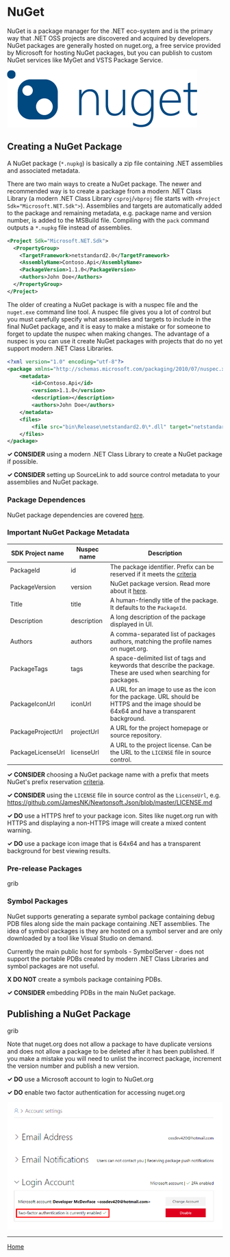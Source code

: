# NuGet

NuGet is a package manager for the .NET eco-system and is the primary way that .NET OSS projects are discovered and acquired by developers. NuGet packages are generally hosted on nuget.org, a free service provided by Microsoft for hosting NuGet packages, but you can publish to custom NuGet services like MyGet and VSTS Package Service.

![NuGet](./images/nuget-logo.png "NuGet")

## Creating a NuGet Package

A NuGet package (`*.nupkg`) is basically a zip file containing .NET assemblies and associated metadata.

There are two main ways to create a NuGet package. The newer and recommended way is to create a package from a modern .NET Class Library (a modern .NET Class Library `csproj`/`vbproj` file starts with `<Project Sdk="Microsoft.NET.Sdk">`). Assemblies and targets are automatically added to the package and remaining metadata, e.g. package name and version number, is added to the MSBuild file. Compiling with the `pack` command outputs a `*.nupkg` file instead of assemblies.

```xml
<Project Sdk="Microsoft.NET.Sdk">
  <PropertyGroup>
    <TargetFramework>netstandard2.0</TargetFramework>
    <AssemblyName>Contoso.Api</AssemblyName>
    <PackageVersion>1.1.0</PackageVersion>
    <Authors>John Doe</Authors>
  </PropertyGroup>
</Project>
```

The older of creating a NuGet package is with a nuspec file and the `nuget.exe` command line tool. A nuspec file gives you a lot of control but you must carefully specify what assemblies and targets to include in the final NuGet package, and it is easy to make a mistake or for someone to forget to update the nuspec when making changes. The advantage of a nuspec is you can use it create NuGet packages with projects that do no yet support modern .NET Class Libraries.

```xml
<?xml version="1.0" encoding="utf-8"?>
<package xmlns="http://schemas.microsoft.com/packaging/2010/07/nuspec.xsd">
    <metadata>
        <id>Contoso.Api</id>
        <version>1.1.0</version>
        <description></description>
        <authors>John Doe</authors>
    </metadata>
    <files>
        <file src="bin\Release\netstandard2.0\*.dll" target="netstandard2.0" />
    </files>
</package>
```

**✓ CONSIDER** using a modern .NET Class Library to create a NuGet package if possible.

**✓ CONSIDER** setting up SourceLink to add source control metadata to your assemblies and NuGet package.

### Package Dependences

NuGet package dependencies are covered [here](./dependencies.md).

### Important NuGet Package Metadata

| SDK Project name                 | Nuspec name              | Description  |
| -------------------------------- | ------------------------ | ------------ |
| PackageId                        | id                       | The package identifier. Prefix can be reserved if it meets the [criteria](https://docs.microsoft.com/en-us/nuget/reference/id-prefix-reservation) |
| PackageVersion                   | version                  | NuGet package version. Read more about it [here](./versioning.md#NuGet-Package-Version).             |
| Title                            | title                    | A human-friendly title of the package. It defaults to the `PackageId`.             |
| Description                      | description              | A long description of the package displayed in UI.             |
| Authors                          | authors                  | A comma-separated list of packages authors, matching the profile names on nuget.org.             |
| PackageTags                      | tags                     | A space-delimited list of tags and keywords that describe the package. These are used when searching for packages.             |
| PackageIconUrl                   | iconUrl                  | A URL for an image to use as the icon for the package. URL should be HTTPS and the image should be 64x64 and have a transparent background.             |
| PackageProjectUrl                | projectUrl               | A URL for the project homepage or source repository.             |
| PackageLicenseUrl                | licenseUrl               | A URL to the project license. Can be the URL to the `LICENSE` file in source control.             |

**✓ CONSIDER** choosing a NuGet package name with a prefix that meets NuGet's prefix reservation [criteria](https://docs.microsoft.com/en-us/nuget/reference/id-prefix-reservation).

**✓ CONSIDER** using the `LICENSE` file in source control as the `LicenseUrl`, e.g. https://github.com/JamesNK/Newtonsoft.Json/blob/master/LICENSE.md

**✓ DO** use a HTTPS href to your package icon. Sites like nuget.org run with HTTPS and displaying a non-HTTPS image will create a mixed content warning.

**✓ DO** use a package icon image that is 64x64 and has a transparent background for best viewing results.

### Pre-release Packages

grib

### Symbol Packages

NuGet supports generating a separate symbol package containing debug PDB files along side the main package containing .NET assemblies. The idea of symbol packages is they are hosted on a symbol server and are only downloaded by a tool like Visual Studio on demand.

Currently the main public host for symbols - SymbolServer - does not support the portable PDBs created by modern .NET Class Libraries and symbol packages are not useful.

**X DO NOT** create a symbols package containing PDBs.

**✓ CONSIDER** embedding PDBs in the main NuGet package.

## Publishing a NuGet Package

grib

Note that nuget.org does not allow a package to have duplicate versions and does not allow a package to be deleted after it has been published. If you make a mistake you will need to unlist the incorrect package, increment the version number and publish a new version.

**✓ DO** use a Microsoft account to login to NuGet.org

**✓ DO** enable two factor authentication for accessing nuget.org

![alt text](./images/nuget-2fa.png "NuGet Account Security")

---

[Home](./README.md)